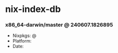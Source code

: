# nix-index-db
### x86_64-darwin/master @ 240607.1826895
- Nixpkgs: @[](https://github.com/NixOS/nixpkgs/commit/1826895dfc9976b61b20631b7f61cfc6430def40)
- Platform: 
- Date: 
